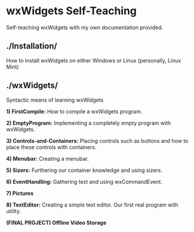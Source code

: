 # wxWidgets Self-Teaching
Self-teaching wxWidgets with my own documentation provided.



## ./Installation/
How to install wxWidgets on either Windows or Linux (personally, Linux Mint)



## ./wxWidgets/
Syntactic means of learning wxWidgets

**1) FirstCompile:** How to compile a wxWidgets program.

**2) EmptyProgram:** Implementing a completely empty program with wxWidgets.

**3) Controls-and-Containers:** Placing controls such as buttons and how to place these controls with containers.

**4) Menubar:** Creating a menubar.

**5) Sizers:** Furthering our container knowledge and using sizers.

**6) EventHandling:** Gathering text and using wxCommandEvent.

**7) Pictures**

**8) TextEditor:** Creating a simple text editor. Our first real program with utility.

**(FINAL PROJECT) Offline Video Storage**
